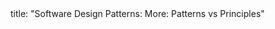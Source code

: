 <frontmatter>
title: "Software Design Patterns: More: Patterns vs Principles"
</frontmatter>

<include src="unit-inPage-asFlat.md" boilerplate />